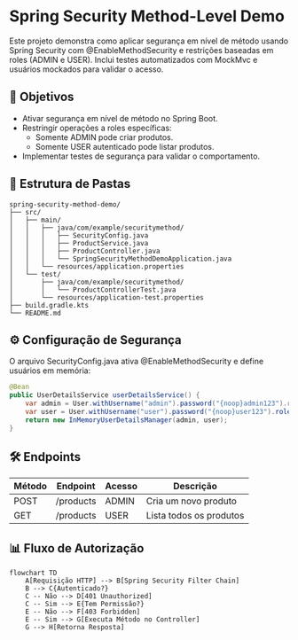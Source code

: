 # Spring Security Method-Level Demo

Este projeto demonstra como aplicar segurança em nível de método usando Spring Security com @EnableMethodSecurity e restrições baseadas em roles (ADMIN e USER).
Inclui testes automatizados com MockMvc e usuários mockados para validar o acesso.

## 📌 Objetivos

- Ativar segurança em nível de método no Spring Boot.
- Restringir operações a roles específicas:
   - Somente ADMIN pode criar produtos.
   - Somente USER autenticado pode listar produtos.
- Implementar testes de segurança para validar o comportamento.

## 📂 Estrutura de Pastas

```text
spring-security-method-demo/
├── src/
│   ├── main/
│   │   ├── java/com/example/securitymethod/
│   │   │   ├── SecurityConfig.java
│   │   │   ├── ProductService.java
│   │   │   ├── ProductController.java
│   │   │   └── SpringSecurityMethodDemoApplication.java
│   │   └── resources/application.properties
│   └── test/
│       ├── java/com/example/securitymethod/
│       │   └── ProductControllerTest.java
│       └── resources/application-test.properties
├── build.gradle.kts
└── README.md
```

## ⚙️ Configuração de Segurança

O arquivo SecurityConfig.java ativa @EnableMethodSecurity e define usuários em memória:

```java
@Bean
public UserDetailsService userDetailsService() {
    var admin = User.withUsername("admin").password("{noop}admin123").roles("ADMIN").build();
    var user = User.withUsername("user").password("{noop}user123").roles("USER").build();
    return new InMemoryUserDetailsManager(admin, user);
}
```

## 🛠 Endpoints

| Método |	Endpoint |	Acesso |	Descrição |
|--------|-----------|---------|-------------|
| POST	| /products	| ADMIN	| Cria um novo produto |
| GET	| /products	| USER	| Lista todos os produtos |

## 📊 Fluxo de Autorização

```mermaid
flowchart TD
    A[Requisição HTTP] --> B[Spring Security Filter Chain]
    B --> C{Autenticado?}
    C -- Não --> D[401 Unauthorized]
    C -- Sim --> E{Tem Permissão?}
    E -- Não --> F[403 Forbidden]
    E -- Sim --> G[Executa Método no Controller]
    G --> H[Retorna Resposta]

```

